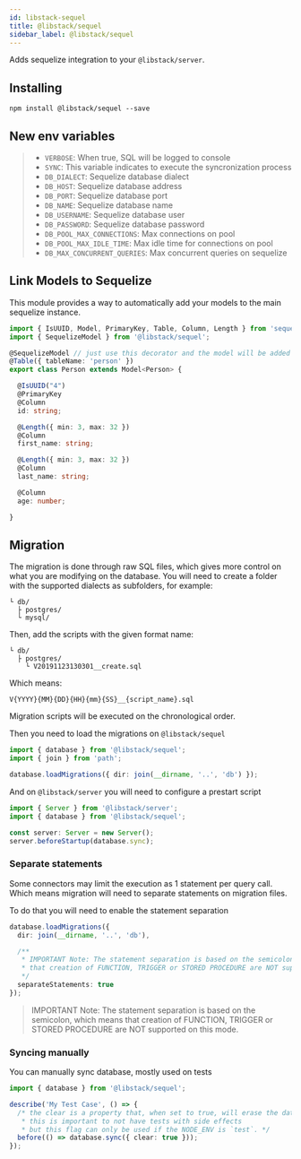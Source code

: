 ```yaml
---
id: libstack-sequel
title: @libstack/sequel
sidebar_label: @libstack/sequel
---
```


Adds sequelize integration to your `@libstack/server`.

## Installing

```
npm install @libstack/sequel --save
```

## New env variables
>- `VERBOSE`: When true, SQL will be logged to console
>- `SYNC`: This variable indicates to execute the syncronization process
>- `DB_DIALECT`: Sequelize database dialect
>- `DB_HOST`: Sequelize database address
>- `DB_PORT`: Sequelize database port
>- `DB_NAME`: Sequelize database name
>- `DB_USERNAME`: Sequelize database user
>- `DB_PASSWORD`: Sequelize database password
>- `DB_POOL_MAX_CONNECTIONS`: Max connections on pool
>- `DB_POOL_MAX_IDLE_TIME`: Max idle time for connections on pool
>- `DB_MAX_CONCURRENT_QUERIES`: Max concurrent queries on sequelize

## Link Models to Sequelize
This module provides a way to automatically add your models to the main sequelize instance.

```typescript
import { IsUUID, Model, PrimaryKey, Table, Column, Length } from 'sequelize-typescript';
import { SequelizeModel } from '@libstack/sequel';

@SequelizeModel // just use this decorator and the model will be added to sequelize
@Table({ tableName: 'person' })
export class Person extends Model<Person> {

  @IsUUID("4")
  @PrimaryKey
  @Column
  id: string;

  @Length({ min: 3, max: 32 })
  @Column
  first_name: string;

  @Length({ min: 3, max: 32 })
  @Column
  last_name: string;

  @Column
  age: number;

}
```

## Migration
The migration is done through raw SQL files, which gives more control on what you are modifying on the database.
You will need to create a folder with the supported dialects as subfolders, for example:

```
└ db/
  ├ postgres/
  └ mysql/ 
```

Then, add the scripts with the given format name:

```
└ db/
  ├ postgres/
    └ V20191123130301__create.sql
```

Which means:

```
V{YYYY}{MM}{DD}{HH}{mm}{SS}__{script_name}.sql
```

Migration scripts will be executed on the chronological order.

Then you need to load the migrations on `@libstack/sequel`

```typescript
import { database } from '@libstack/sequel';
import { join } from 'path';

database.loadMigrations({ dir: join(__dirname, '..', 'db') });
```

And on `@libstack/server` you will need to configure a prestart script

```typescript
import { Server } from '@libstack/server';
import { database } from '@libstack/sequel';

const server: Server = new Server();
server.beforeStartup(database.sync);
```

### Separate statements
Some connectors may limit the execution as 1 statement per query call. Which means migration will need to separate statements on migration files.

To do that you will need to enable the statement separation

```typescript
database.loadMigrations({ 
  dir: join(__dirname, '..', 'db'),

  /**
   * IMPORTANT Note: The statement separation is based on the semicolon, which means
   * that creation of FUNCTION, TRIGGER or STORED PROCEDURE are NOT supported on this mode.
   */
  separateStatements: true 
});
```

> IMPORTANT Note: The statement separation is based on the semicolon, which means
     that creation of FUNCTION, TRIGGER or STORED PROCEDURE are NOT supported on this mode.

### Syncing manually
You can manually sync database, mostly used on tests

```typescript
import { database } from '@libstack/sequel';

describe('My Test Case', () => {
  /* the clear is a property that, when set to true, will erase the database then sync again
   * this is important to not have tests with side effects
   * but this flag can only be used if the NODE_ENV is `test`. */
  before(() => database.sync({ clear: true }));
});
```